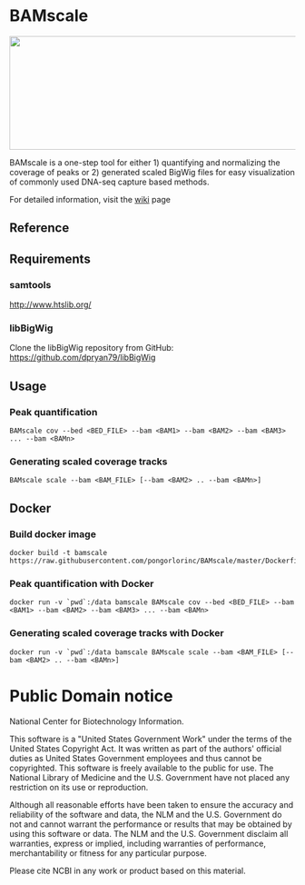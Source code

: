 BAMscale
===

<img src="https://github.com/pongorlorinc/BAMscale/blob/master/doc/images/MAIN.png"  width="600" height="200" />

BAMscale is a one-step tool for either 1) quantifying and normalizing the coverage of peaks or 2) generated scaled BigWig files for easy visualization of commonly used DNA-seq capture based methods.

For detailed information, visit the [wiki](https://github.com/pongorlorinc/BAMscale/wiki) page

## Reference



## Requirements

### samtools
http://www.htslib.org/

### libBigWig
Clone the libBigWig repository from GitHub: https://github.com/dpryan79/libBigWig

## Usage

### Peak quantification

    BAMscale cov --bed <BED_FILE> --bam <BAM1> --bam <BAM2> --bam <BAM3> ... --bam <BAMn>

### Generating scaled coverage tracks

    BAMscale scale --bam <BAM_FILE> [--bam <BAM2> .. --bam <BAMn>]


## Docker

### Build docker image

    docker build -t bamscale https://raw.githubusercontent.com/pongorlorinc/BAMscale/master/Dockerfile

### Peak quantification with Docker

    docker run -v `pwd`:/data bamscale BAMscale cov --bed <BED_FILE> --bam <BAM1> --bam <BAM2> --bam <BAM3> ... --bam <BAMn>

### Generating scaled coverage tracks with Docker

    docker run -v `pwd`:/data bamscale BAMscale scale --bam <BAM_FILE> [--bam <BAM2> .. --bam <BAMn>]

# Public Domain notice

National Center for Biotechnology Information.

This software is a "United States Government Work" under the terms of the United States
Copyright Act. It was written as part of the authors' official duties as United States
Government employees and thus cannot be copyrighted. This software is freely available
to the public for use. The National Library of Medicine and the U.S. Government have not
 placed any restriction on its use or reproduction.

Although all reasonable efforts have been taken to ensure the accuracy and reliability
of the software and data, the NLM and the U.S. Government do not and cannot warrant the
performance or results that may be obtained by using this software or data. The NLM and
the U.S. Government disclaim all warranties, express or implied, including warranties
of performance, merchantability or fitness for any particular purpose.

Please cite NCBI in any work or product based on this material.
